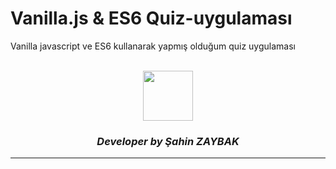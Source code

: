 # Vanilla.js & ES6 Quiz-uygulaması
Vanilla javascript ve ES6 kullanarak yapmış olduğum quiz uygulaması


<br>
<div align="center">
  <img src="https://image.flaticon.com/teams/slug/smashicons.jpg" width="80">
  <h3><i>Developer by Şahin ZAYBAK </i></h3>
  <hr/>
</div>
